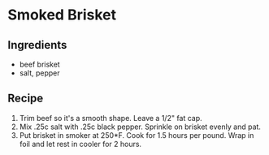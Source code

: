 # Smoked Brisket

## Ingredients
- beef brisket
- salt, pepper

## Recipe
1. Trim beef so it's a smooth shape.  Leave a 1/2" fat cap.
2. Mix .25c salt with .25c black pepper.  Sprinkle on brisket evenly and pat.
3. Put brisket in smoker at 250*F.  Cook for 1.5 hours per pound.  Wrap in foil and let rest in cooler for 2 hours.
